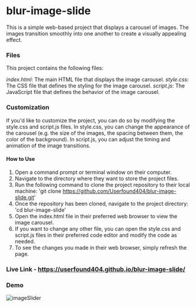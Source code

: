 # blur-image-slide
This is a simple web-based project that displays a carousel of images. The images transition smoothly into one another to create a visually appealing effect.

### Files
This project contains the following files:

*index.html*: The main HTML file that displays the image carousel.
*style.css*: The CSS file that defines the styling for the image carousel.
*script.js*: The JavaScript file that defines the behavior of the image carousel.

### Customization
If you'd like to customize the project, you can do so by modifying the style.css and script.js files. In style.css, you can change the appearance of the carousel (e.g. the size of the images, the spacing between them, the color of the background). In script.js, you can adjust the timing and animation of the image transitions.

#### How to Use
1. Open a command prompt or terminal window on their computer.
2. Navigate to the directory where they want to store the project files.
3. Run the following command to clone the project repository to their local machine:
'git clone https://github.com/Userfound404/blur-image-slide.git'
4. Once the repository has been cloned, navigate to the project directory: 'cd blur-image-slide'
5. Open the index.html file in their preferred web browser to view the image carousel.
6. If you want to change any other file, you can open the style.css and script.js files in their preferred code editor and modify the code as needed.
7. To see the changes you made in their web browser, simply refresh the page.

### Live Link - https://userfound404.github.io/blur-image-slide/

### Demo
![imageSlider](https://user-images.githubusercontent.com/97509220/223456133-c1ed195f-52c7-4e9c-af72-1515f6546872.gif)
